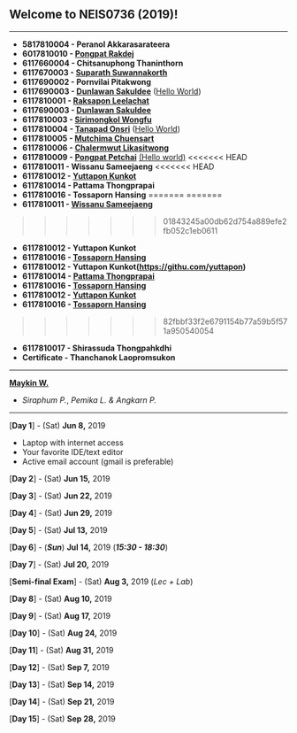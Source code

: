## Welcome to NEIS0736 (2019)!

---

* **5817810004 - Peranol Akkarasarateera**
* **6017810010 - [Pongpat Rakdej](https://pp717.github.io/)**
* **6117660004 - Chitsanuphong Thaninthorn**
* **6117670003 - [Suparath Suwannakorth](https://babababest.github.io/)**
* **6117690002 - Pornvilai Pitakwong**
* **6117690003 - [Dunlawan Sakuldee](https://dunlawan.github.io/)** ([Hello World](https://github.com/dunlawan/dunlawan.github.io/blob/master/HelloWorld.html))
* **6117810001 - [Raksapon Leelachat](https://raksapon.github.io/)**
* **6117690003 - [Dunlawan Sakuldee](https://dunlawan.github.io/)**
* **6117810003 - [Sirimongkol Wongfu](https://g3minii.github.io/)**
* **6117810004 - [Tanapad Onsri](https://6117810004.github.io/)** ([Hello World](https://github.com/6117810004/6117810004.github.io/blob/master/HelloWorld.py))
* **6117810005 - [Mutchima Chuensart](https://mutchimo.github.io/)**
* **6117810006 - [Chalermwut Likasitwong](https://mixmawaew.github.io/)**
* **6117810009 - [Pongpat Petchai](https://numl3er47.github.io/)** [(Hello world)](https://github.com/Numl3er47/Numl3er47.github.io/blob/master/hello%20world.html)
<<<<<<< HEAD
* **6117810011 - Wissanu Sameejaeng**
<<<<<<< HEAD
* **6117810012 - [Yuttapon Kunkot](https://ghost0000heavy.github.io/)**
* **6117810014 - Pattama Thongprapai**
* **6117810016 - Tossaporn Hansing**
=======
=======
* **6117810011 - [Wissanu Sameejaeng](https://lifestreamone.github.io/)**
>>>>>>> 01843245a00db62d754a889efe2fb052c1eb0611
* **6117810012 - Yuttapon Kunkot**
* **6117810016 - [Tossaporn Hansing](https://twinzabx2.github.io/)**
* **6117810012 - Yuttapon Kunkot(https://githu.com/yuttapon)**
* **6117810014 - [Pattama Thongprapai](https://pattamatax.github.io)**
* **6117810016 - [Tossaporn Hansing](https://twinzabx2.github.io/)**
* **6117810012 - [Yuttapon Kunkot](https://yuttapon.github.io)**
* **6117810016 - [Tossaporn Hansing](https://twinzabx2.github.io/)**
>>>>>>> 82fbbf33f2e6791154b77a59b5f571a950540054
* **6117810017 - Shirassuda Thongpahkdhi**
* **Certificate - Thanchanok Laopromsukon**

---

**[Maykin W.](https://maeklong.github.io/)**
* *Siraphum P.*, *Pemika L.* *&* *Angkarn P.*

---

[**Day 1**] - (Sat) **Jun 8,** 2019
*  Laptop with internet access
*  Your favorite IDE/text editor
*  Active email account (gmail is preferable)

[**Day 2**] - (Sat) **Jun 15,** 2019

[**Day 3**] - (Sat) **Jun 22,** 2019

[**Day 4**] - (Sat) **Jun 29,** 2019

[**Day 5**] - (Sat) **Jul 13,** 2019

[**Day 6**] - (***Sun***) **Jul 14,** 2019 (***15:30 - 18:30***)

[**Day 7**] - (Sat) **Jul 20,** 2019

[**Semi-final Exam**] - (Sat) **Aug 3,** 2019 (*Lec + Lab*)

[**Day 8**] - (Sat) **Aug 10,** 2019

[**Day 9**] - (Sat) **Aug 17,** 2019

[**Day 10**] - (Sat) **Aug 24,** 2019

[**Day 11**] - (Sat) **Aug 31,** 2019

[**Day 12**] - (Sat) **Sep 7,** 2019

[**Day 13**] - (Sat) **Sep 14,** 2019

[**Day 14**] - (Sat) **Sep 21,** 2019

[**Day 15**] - (Sat) **Sep 28,** 2019

